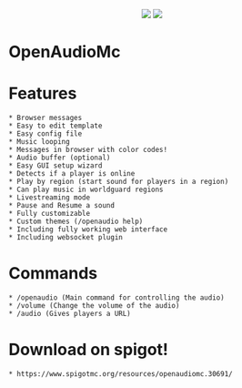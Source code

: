 <p align="center">
    <img src ="https://puu.sh/sx63W/ac73298302.png" />
    <img src ="http://puu.sh/sj7Ow/5eff81a3cc.jpg" />
</p>

# OpenAudioMc


# Features
    * Browser messages
    * Easy to edit template
    * Easy config file
    * Music looping
    * Messages in browser with color codes!
    * Audio buffer (optional)
    * Easy GUI setup wizard
    * Detects if a player is online
    * Play by region (start sound for players in a region)
    * Can play music in worldguard regions
    * Livestreaming mode
    * Pause and Resume a sound
    * Fully customizable
    * Custom themes (/openaudio help)
    * Including fully working web interface
    * Including websocket plugin
  
# Commands
    * /openaudio (Main command for controlling the audio)
    * /volume (Change the volume of the audio)
    * /audio (Gives players a URL)
    
# Download on spigot!
    * https://www.spigotmc.org/resources/openaudiomc.30691/

